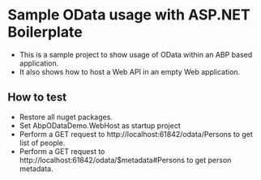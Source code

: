 # Sample OData usage with ASP.NET Boilerplate

* This is a sample project to show usage of OData within an ABP based application.
* It also shows how to host a Web API in an empty Web application.

## How to test

* Restore all nuget packages.
* Set AbpODataDemo.WebHost as startup project
* Perform a GET request to http://localhost:61842/odata/Persons to get list of people.
* Perform a GET request to http://localhost:61842/odata/$metadata#Persons to get person metadata.
